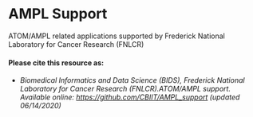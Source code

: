 # AMPL Support 

ATOM/AMPL related applications supported by Frederick National Laboratory for Cancer Research (FNLCR)

#### Please cite this resource as: 
- *Biomedical Informatics and Data Science (BIDS), Frederick National Laboratory for Cancer Research (FNLCR).ATOM/AMPL support. Available online: https://github.com/CBIIT/AMPL_support (updated 06/14/2020)*
